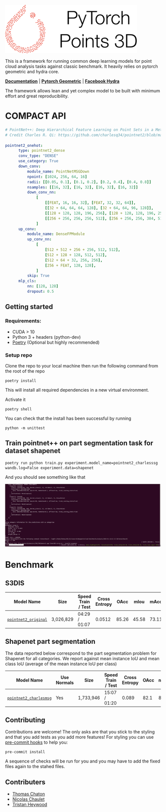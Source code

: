 ![Project Logo](/docs/logo.png)

This is a framework for running common deep learning models for point cloud analysis tasks against classic benchmark. It heavily relies on pytorch geometric and hydra core.

**[Documentation](https://deeppointcloud-benchmarks.readthedocs.io/en/latest/)** | **[Pytorch Geometric](https://pytorch-geometric.readthedocs.io/en/latest/notes/resources.html)** | **[Facebook Hydra](https://hydra.cc/)**

The framework allows lean and yet complex model to be built with minimum effort and great reproducibility.

# COMPACT API
```yaml
# PointNet++: Deep Hierarchical Feature Learning on Point Sets in a Metric Space (https://arxiv.org/abs/1706.02413)
# Credit Charles R. Qi: https://github.com/charlesq34/pointnet2/blob/master/models/pointnet2_part_seg_msg_one_hot.py

pointnet2_onehot:
      type: pointnet2_dense
      conv_type: "DENSE"
      use_category: True
      down_conv:
          module_name: PointNetMSGDown
          npoint: [1024, 256, 64, 16]
          radii: [[0.05, 0.1], [0.1, 0.2], [0.2, 0.4], [0.4, 0.8]]
          nsamples: [[16, 32], [16, 32], [16, 32], [16, 32]]
          down_conv_nn:
              [
                  [[FEAT, 16, 16, 32], [FEAT, 32, 32, 64]],
                  [[32 + 64, 64, 64, 128], [32 + 64, 64, 96, 128]],
                  [[128 + 128, 128, 196, 256], [128 + 128, 128, 196, 256]],
                  [[256 + 256, 256, 256, 512], [256 + 256, 256, 384, 512]],
              ]
      up_conv:
          module_name: DenseFPModule
          up_conv_nn:
              [
                  [512 + 512 + 256 + 256, 512, 512],
                  [512 + 128 + 128, 512, 512],
                  [512 + 64 + 32, 256, 256],
                  [256 + FEAT, 128, 128],
              ]
          skip: True
      mlp_cls:
          nn: [128, 128]
          dropout: 0.5
```

## Getting started
### Requirements:
* CUDA > 10
* Python 3 + headers (python-dev)
* [Poetry](https://poetry.eustace.io/) (Optional but highly recommended)

### Setup repo
Clone the repo to your local machine then run the following command from the root of the repo
```
poetry install
```
This will install all required dependencies in a new virtual environment.

Activate it
```
poetry shell
```
You can check that the install has been successful by running
```
python -m unittest
```

## Train pointnet++ on part segmentation task for dataset shapenet
```
poetry run python train.py experiment.model_name=pointnet2_charlesssg wandb.log=False experiment.data=shapenet
```
And you should see something like that

![logging](/docs/imgs/logging.png)

# Benchmark
## S3DIS


| Model Name | Size | Speed Train / Test | Cross Entropy | OAcc | mIou | mAcc |
| ------------- | ------------- | ------------- | ------------- | ------------- | ------------- | ------------- |
| [```pointnet2_original```](/benchmark/s3dis_fold5/Pointnet2_original.md)| 3,026,829<!-- .element: style="text-align:center;" --> | 04:29 / 01:07<!-- .element: style="text-align:center;" --> | 0.0512<!-- .element: style="text-align:center;" --> | 85.26<!-- .element: style="text-align:center;" --> | 45.58<!-- .element: style="text-align:center;" --> | 73.11 <!-- .element: style="text-align:center;" --> |


## Shapenet part segmentation
The data reported below correspond to the part segmentation problem for Shapenet for all categories. We report against mean instance IoU and mean class IoU (average of the mean instance IoU per class)

| Model Name | Use Normals | Size | Speed Train / Test | Cross Entropy | OAcc | mIou |
| ------------- | ------------- | ------------- | ------------- | ------------- | ------------- | ------------- |
| [```pointnet2_charlesmsg```](/benchmark/s3dis_fold5/Pointnet2_original.md) | Yes<!-- .element: style="text-align:center;" --> | 1,733,946<!-- .element: style="text-align:center;" --> | 15:07 / 01:20<!-- .element: style="text-align:center;" --> | 0.089 | 82.1<!-- .element: style="text-align:center;" --> | 85.1<!-- .element: style="text-align:center;" --> |

## Contributing
Contributions are welcome! The only asks are that you stick to the styling and that you add tests as you add more features!
For styling you can use [pre-commit hooks](https://ljvmiranda921.github.io/notebook/2018/06/21/precommits-using-black-and-flake8/) to help you:
```
pre-commit install
```
A sequence of checks will be run for you and you may have to add the fixed files again to the stahed files.

## Contributers
- [Thomas Chaton](https://github.com/tchaton)
- [Nicolas Chaulet](https://github.com/nicolas-chaulet)
- [Tristan Heywood](https://github.com/tristanheywood)
